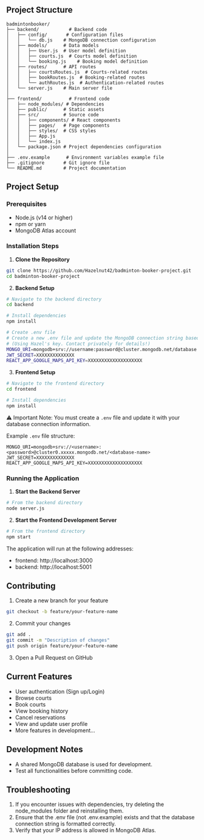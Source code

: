 ## Project Structure

```
badmintonbooker/
├── backend/           # Backend code
│   ├── config/       # Configuration files
│   │   └── db.js    # MongoDB connection configuration
│   ├── models/      # Data models
│   │   ├── User.js  # User model definition
│   │   ├── courts.js  # Courts model definition
│   │   └── booking.js    # Booking model definition
│   ├── routes/      # API routes
│   │   ├── courtsRoutes.js  # Courts-related routes
│   │   ├── bookRoutes.js  # Booking-related routes
│   │   └── authRoutes.js  # Authentication-related routes
│   └── server.js    # Main server file
│
├── frontend/          # Frontend code
│   ├── node_modules/ # Dependencies
│   ├── public/      # Static assets
│   ├── src/         # Source code
│   │   ├── components/ # React components
│   │   ├── pages/   # Page components
│   │   ├── styles/  # CSS styles
│   │   ├── App.js
│   │   └── index.js
│   └── package.json # Project dependencies configuration
│
├── .env.example      # Environment variables example file
├── .gitignore       # Git ignore file
└── README.md        # Project documentation
```

## Project Setup

### Prerequisites

- Node.js (v14 or higher)
- npm or yarn
- MongoDB Atlas account

### Installation Steps

1. **Clone the Repository**

```bash
git clone https://github.com/Hazelnut42/badminton-booker-project.git
cd badminton-booker-project
```

2. **Backend Setup**

```bash
# Navigate to the backend directory
cd backend

# Install dependencies
npm install

# Create .env file
# Create a new .env file and update the MongoDB connection string based on the .env.example format
# (Using Hazel's key. Contact privately for details!)
MONGO_URI=mongodb+srv://username:password@cluster.mongodb.net/database
JWT_SECRET=XXXXXXXXXXXXXX
REACT_APP_GOOGLE_MAPS_API_KEY=XXXXXXXXXXXXXXXXXXXX
```

3. **Frontend Setup**

```bash
# Navigate to the frontend directory
cd frontend

# Install dependencies
npm install
```

⚠️ Important Note: You must create a `.env` file and update it with your database connection information.

Example `.env` file structure:

```
MONGO_URI=mongodb+srv://<username>:<password>@cluster0.xxxxx.mongodb.net/<database-name>
JWT_SECRET=XXXXXXXXXXXXXX
REACT_APP_GOOGLE_MAPS_API_KEY=XXXXXXXXXXXXXXXXXXXX
```

### Running the Application

1. **Start the Backend Server**

```bash
# From the backend directory
node server.js
```

2. **Start the Frontend Development Server**

```bash
# From the frontend directory
npm start
```

The application will run at the following addresses:

- frontend: http://localhost:3000
- backend: http://localhost:5001

## Contributing

1. Create a new branch for your feature

```bash
git checkout -b feature/your-feature-name
```

2. Commit your changes

```bash
git add .
git commit -m "Description of changes"
git push origin feature/your-feature-name
```

3. Open a Pull Request on GitHub

## Current Features

- User authentication (Sign up/Login)
- Browse courts
- Book courts
- View booking history
- Cancel reservations
- View and update user profile
- More features in development...

## Development Notes

- A shared MongoDB database is used for development.
- Test all functionalities before committing code.

## Troubleshooting

1. If you encounter issues with dependencies, try deleting the node_modules folder and reinstalling them.
2. Ensure that the .env file (not .env.example) exists and that the database connection string is formatted correctly.
3. Verify that your IP address is allowed in MongoDB Atlas.
